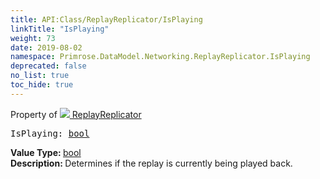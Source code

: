 ```yaml
---
title: API:Class/ReplayReplicator/IsPlaying
linkTitle: "IsPlaying"
weight: 73
date: 2019-08-02
namespace: Primrose.DataModel.Networking.ReplayReplicator.IsPlaying
deprecated: false
no_list: true
toc_hide: true
---
```

Property of <a href="/docs/api-reference/Class/ReplayReplicator"><img src="/icons/silk/connect.png"/>&nbsp;ReplayReplicator</a>
<pre class="method-declaration">
IsPlaying: <a class="type" href="/docs/api-reference/System/Primitives#boolean">bool</a></pre>
<b>Value Type: </b>
<a class="type" href="/docs/api-reference/System/Primitives#boolean">bool</a>
<br/>
<b>Description: </b>
Determines if the replay is currently being played back.

